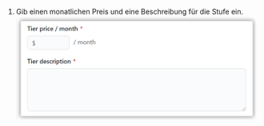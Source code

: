 1. Gib einen monatlichen Preis und eine Beschreibung für die Stufe ein. ![Textfelder für Preis pro Stufe und Beschreibung](/assets/images/help/sponsors/tier-price-description.png)
